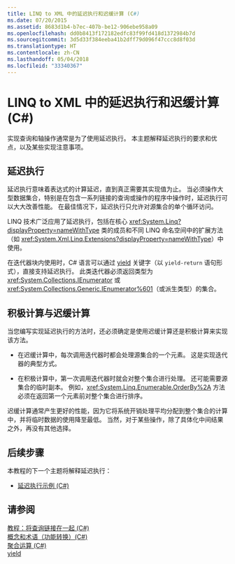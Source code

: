 ```yaml
---
title: LINQ to XML 中的延迟执行和迟缓计算 (C#)
ms.date: 07/20/2015
ms.assetid: 8683d1b4-b7ec-407b-be12-906ebe958a09
ms.openlocfilehash: dd0b8413f172182edfc83f99fd418d1372984b7d
ms.sourcegitcommit: 3d5d33f384eeba41b2dff79d096f47ccc8d8f03d
ms.translationtype: HT
ms.contentlocale: zh-CN
ms.lasthandoff: 05/04/2018
ms.locfileid: "33340367"
---
```

# <a name="deferred-execution-and-lazy-evaluation-in-linq-to-xml-c"></a>LINQ to XML 中的延迟执行和迟缓计算 (C#)
实现查询和轴操作通常是为了使用延迟执行。 本主题解释延迟执行的要求和优点，以及某些实现注意事项。  
  
## <a name="deferred-execution"></a>延迟执行  
 延迟执行意味着表达式的计算延迟，直到真正需要其实现值为止。 当必须操作大型数据集合，特别是在包含一系列链接的查询或操作的程序中操作时，延迟执行可以大大改善性能。 在最佳情况下，延迟执行只允许对源集合的单个循环访问。  
  
 LINQ 技术广泛应用了延迟执行，包括在核心 <xref:System.Linq?displayProperty=nameWithType> 类的成员和不同 LINQ 命名空间中的扩展方法（如 <xref:System.Xml.Linq.Extensions?displayProperty=nameWithType>）中使用。  
  
 在迭代器块内使用时，C# 语言可以通过 [yield](../../../../csharp/language-reference/keywords/yield.md) 关键字（以 `yield-return` 语句形式），直接支持延迟执行。 此类迭代器必须返回类型为 <xref:System.Collections.IEnumerator> 或 <xref:System.Collections.Generic.IEnumerator%601>（或派生类型）的集合。  
  
## <a name="eager-vs-lazy-evaluation"></a>积极计算与迟缓计算  
 当您编写实现延迟执行的方法时，还必须确定是使用迟缓计算还是积极计算来实现该方法。  
  
-   在迟缓计算中，每次调用迭代器时都会处理源集合的一个元素。 这是实现迭代器的典型方式。  
  
-   在积极计算中，第一次调用迭代器时就会对整个集合进行处理。 还可能需要源集合的临时副本。 例如，<xref:System.Linq.Enumerable.OrderBy%2A> 方法必须在返回第一个元素前对整个集合进行排序。  
  
 迟缓计算通常产生更好的性能，因为它将系统开销处理平均分配到整个集合的计算中，并将临时数据的使用降至最低。 当然，对于某些操作，除了具体化中间结果之外，再没有其他选择。  
  
## <a name="next-steps"></a>后续步骤  
 本教程的下一个主题将解释延迟执行：  
  
-   [延迟执行示例 (C#)](../../../../csharp/programming-guide/concepts/linq/deferred-execution-example.md)  
  
## <a name="see-also"></a>请参阅  
 [教程：将查询链接在一起 (C#)](../../../../csharp/programming-guide/concepts/linq/tutorial-chaining-queries-together.md)  
 [概念和术语（功能转换）(C#)](../../../../csharp/programming-guide/concepts/linq/concepts-and-terminology-functional-transformation.md)  
 [聚合运算 (C#)](../../../../csharp/programming-guide/concepts/linq/aggregation-operations.md)  
 [yield](../../../../csharp/language-reference/keywords/yield.md)
